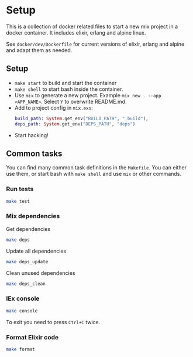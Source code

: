 # Setup

This is a collection of docker related files to start a new mix project in a docker container. It includes elixir, erlang and alpine linux.

See `docker/dev/Dockerfile` for current versions of elixir, erlang and alpine and adapt them as needed.

## Setup

  * `make start` to build and start the container
  * `make shell` to start bash inside the container.
  * Use `mix` to generate a new project. Example `mix new . --app <APP_NAME>`. Select `Y` to overwrite README.md.
  * Add to project config in `mix.exs`:
    ```elixir
    build_path: System.get_env("BUILD_PATH", "_build"),
    deps_path: System.get_env("DEPS_PATH", "deps")
    ```
  * Start hacking!

## Common tasks

You can find many common task definitions in the `Makefile`. You can either use them, or start bash with `make shell` and use `mix` or other commands.

### Run tests

```bash
make test
```

### Mix dependencies
Get  dependencies
```bash
make deps
```

Update all dependencies
```bash
make deps_update
```

Clean unused dependencies
```bash
make deps_clean
```

### IEx console

```bash
make console
```
To exit you need to press `Ctrl+C` twice.

### Format Elixir code

```bash
make format
```
